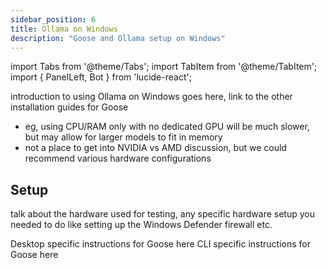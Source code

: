 ```yaml
---
sidebar_position: 6
title: Ollama on Windows
description: "Goose and Ollama setup on Windows"
---
```


import Tabs from '@theme/Tabs';
import TabItem from '@theme/TabItem';
import { PanelLeft, Bot } from 'lucide-react';


introduction to using Ollama on Windows goes here, link to the other installation guides for Goose
- eg, using CPU/RAM only with no dedicated GPU will be much slower, but may allow for larger models to fit in memory
- not a place to get into NVIDIA vs AMD discussion, but we could recommend various hardware configurations

## Setup

talk about the hardware used for testing, any specific hardware setup you needed to do like setting up the Windows Defender firewall etc.


<Tabs groupId="interface">
  <TabItem value="ui" label="Goose Desktop" default>
    Desktop specific instructions for Goose here
  </TabItem>

  <TabItem value="cli" label="Goose CLI">
    CLI specific instructions for Goose here
  </TabItem>
</Tabs>
